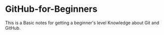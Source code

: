 # GitHub-for-Beginners
This is a Basic notes for getting a beginner's level Knowledge about Git and GitHub.
